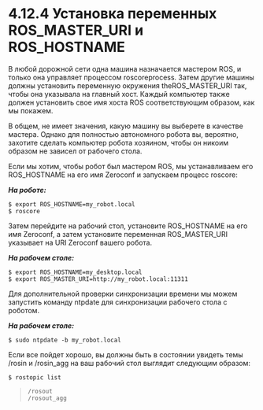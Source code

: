 # 4.12.4 Установка переменных ROS\_MASTER\_URI и ROS\_HOSTNAME



В любой дорожной сети одна машина назначается мастером ROS, и только она управляет процессом roscoreprocess. Затем другие машины должны установить переменную окружения theROS\_MASTER\_URI так, чтобы она указывала на главный хост. Каждый компьютер также должен установить свое имя хоста ROS соответствующим образом, как мы покажем.

 В общем, не имеет значения, какую машину вы выберете в качестве мастера. Однако для полностью автономного робота вы, вероятно, захотите сделать компьютер робота хозяином, чтобы он никоим образом не зависел от рабочего стола. 

Если мы хотим, чтобы робот был мастером ROS, мы устанавливаем его ROS\_HOSTNAME на его имя Zeroconf и запускаем процесс roscore:

_**На роботе:**_

```text
$ export ROS_HOSTNAME=my_robot.local
$ roscore
```

Затем перейдите на рабочий стол, установите ROS\_HOSTNAME на его имя Zeroconf, а затем установите переменная ROS\_MASTER\_URI указывает на URI Zeroconf вашего робота.

_**На рабочем столе:**_

```text
$ export ROS_HOSTNAME=my_desktop.local
$ export ROS_MASTER_URI=http://my_robot.local:11311
```

Для дополнительной проверки синхронизации времени мы можем запустить команду ntpdate для синхронизации рабочего стола с роботом.

_**На рабочем столе:**_

```text
$ sudo ntpdate -b my_robot.local
```

Если все пойдет хорошо, вы должны быть в состоянии увидеть темы /rosin и /rosin\_agg на ваш рабочий стол выглядит следующим образом:

```text
$ rostopic list
```

> ```text
> /rosout
> /rosout_agg
> ```


